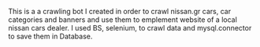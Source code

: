 This is a a crawling bot I created in order to crawl nissan.gr cars, car categories and banners and use them to emplement website of a local nissan cars dealer.
I used BS, selenium, to crawl data and mysql.connector to save them in Database. 
